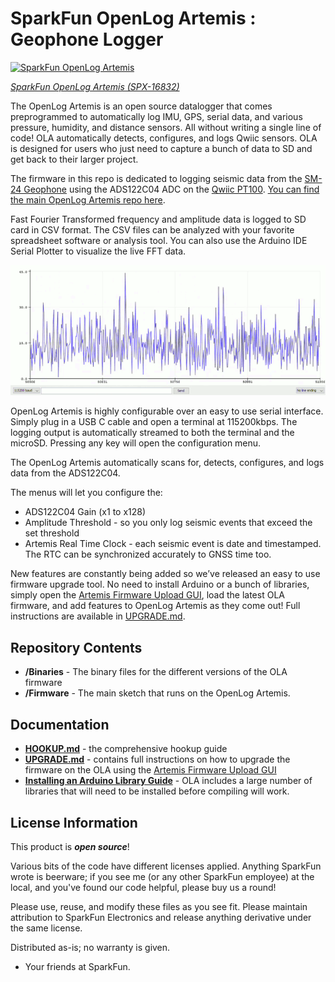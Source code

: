 SparkFun OpenLog Artemis : Geophone Logger
===========================================================

[![SparkFun OpenLog Artemis](https://cdn.sparkfun.com//assets/parts/1/5/7/5/3/16832-SparkFun_OpenLog_Artemis-01.jpg)](https://www.sparkfun.com/products/16832)

[*SparkFun OpenLog Artemis (SPX-16832)*](https://www.sparkfun.com/products/16832)

The OpenLog Artemis is an open source datalogger that comes preprogrammed to automatically log IMU, GPS, serial data, and various pressure, humidity, and distance sensors. All without writing a single line of code! OLA automatically detects, configures, and logs Qwiic sensors. OLA is designed for users who just need to capture a bunch of data to SD and get back to their larger project.

The firmware in this repo is dedicated to logging seismic data from the [SM-24 Geophone](https://www.sparkfun.com/products/11744)
using the ADS122C04 ADC on the [Qwiic PT100](https://www.sparkfun.com/products/16770). [You can find the main OpenLog Artemis repo here](https://github.com/sparkfun/OpenLog_Artemis).

Fast Fourier Transformed frequency and amplitude data is logged to SD card in CSV format. The CSV files can be analyzed with your favorite spreadsheet software or analysis tool.
You can also use the Arduino IDE Serial Plotter to visualize the live FFT data.

![SerialPlotter.gif](img/SerialPlotter.gif)

OpenLog Artemis is highly configurable over an easy to use serial interface. Simply plug in a USB C cable and open a terminal at 115200kbps. The logging output is automatically streamed to both the terminal and the microSD. Pressing any key will open the configuration menu.

The OpenLog Artemis automatically scans for, detects, configures, and logs data from the ADS122C04.

The menus will let you configure the:

* ADS122C04 Gain (x1 to x128)
* Amplitude Threshold - so you only log seismic events that exceed the set threshold
* Artemis Real Time Clock - each seismic event is date and timestamped. The RTC can be synchronized accurately to GNSS time too.

New features are constantly being added so we’ve released an easy to use firmware upgrade tool. No need to install Arduino or a bunch of libraries, simply open the [Artemis Firmware Upload GUI](https://github.com/sparkfun/Artemis-Firmware-Upload-GUI), load the latest OLA firmware, and add features to OpenLog Artemis as they come out! Full instructions are available in [UPGRADE.md](UPGRADE.md).

Repository Contents
-------------------

* **/Binaries** - The binary files for the different versions of the OLA firmware
* **/Firmware** - The main sketch that runs on the OpenLog Artemis.

Documentation
--------------

* **[HOOKUP.md](HOOKUP.md)** - the comprehensive hookup guide
* **[UPGRADE.md](UPGRADE.md)** - contains full instructions on how to upgrade the firmware on the OLA using the [Artemis Firmware Upload GUI](https://github.com/sparkfun/Artemis-Firmware-Upload-GUI)
* **[Installing an Arduino Library Guide](https://learn.sparkfun.com/tutorials/installing-an-arduino-library)** - OLA includes a large number of libraries that will need to be installed before compiling will work.

License Information
-------------------

This product is _**open source**_!

Various bits of the code have different licenses applied. Anything SparkFun wrote is beerware; if you see me (or any other SparkFun employee) at the local, and you've found our code helpful, please buy us a round!

Please use, reuse, and modify these files as you see fit. Please maintain attribution to SparkFun Electronics and release anything derivative under the same license.

Distributed as-is; no warranty is given.

- Your friends at SparkFun.

